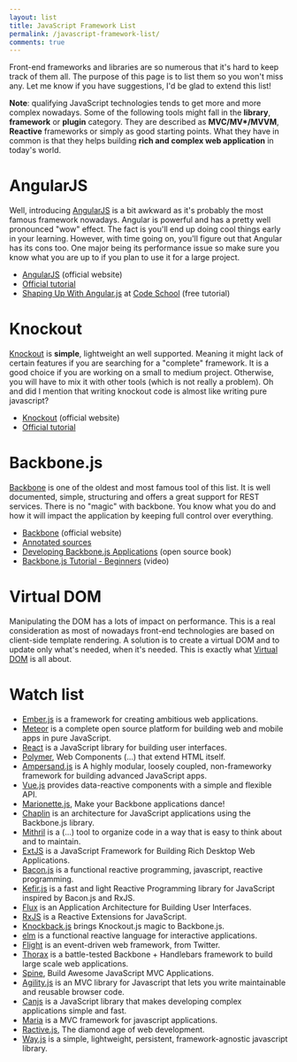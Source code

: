 ```yaml
---
layout: list
title: JavaScript Framework List
permalink: /javascript-framework-list/
comments: true
---
```


Front-end frameworks and libraries are so numerous that it's hard to keep track of them all.
The purpose of this page is to list them so you won't miss any.
Let me know if you have suggestions, I'd be glad to extend this list!

**Note**: qualifying JavaScript technologies tends to get more and more complex nowadays.
Some of the following tools might fall in the **library**, **framework** or **plugin** category.
They are described as **MVC/MV\*/MVVM**, **Reactive** frameworks or simply as good starting points.
What they have in common is that they helps building **rich and complex web application** in today's world.



# AngularJS

Well, introducing [AngularJS](https://angularjs.org/) is a bit awkward as it's probably the most famous framework nowadays.
Angular is powerful and has a pretty well pronounced "wow" effect.
The fact is you'll end up doing cool things early in your learning.
However, with time going on, you'll figure out that Angular has its cons too.
One major being its performance issue so make sure you know what you are up to if you plan to use it for a large project.

* [AngularJS](https://angularjs.org/) (official website)
* [Official tutorial](https://docs.angularjs.org/tutorial/step_00)
* [Shaping Up With Angular.js](https://www.codeschool.com/courses/shaping-up-with-angular-js) at [Code School](https://www.codeschool.com/) (free tutorial)



# Knockout

[Knockout](http://knockoutjs.com/) is **simple**, lightweight an well supported.
Meaning it might lack of certain features if you are searching for a "complete" framework.
It is a good choice if you are working on a small to medium project.
Otherwise, you will have to mix it with other tools (which is not really a problem).
Oh and did I mention that writing knockout code is almost like writing pure javascript?

* [Knockout](http://knockoutjs.com/) (official website)
* [Official tutorial](http://learn.knockoutjs.com/)



# Backbone.js

[Backbone](http://backbonejs.org/) is one of the oldest and most famous tool of this list.
It is well documented, simple, structuring and offers a great support for REST services.
There is no "magic" with backbone.
You know what you do and how it will impact the application by keeping full control over everything.

* [Backbone](http://backbonejs.org/) (official website)
* [Annotated sources](http://backbonejs.org/docs/backbone.html)
* [Developing Backbone.js Applications](http://addyosmani.github.io/backbone-fundamentals/) (open source book)
* [Backbone.js Tutorial - Beginners](https://www.youtube.com/watch?v=FZSjvWtUxYk) (video)



# Virtual DOM

Manipulating the DOM has a lots of impact on performance.
This is a real consideration as most of nowadays front-end technologies are based on client-side template rendering.
A solution is to create a virtual DOM and to update only what's needed, when it's needed.
This is exactly what [Virtual DOM](https://github.com/Matt-Esch/virtual-dom) is all about.



# Watch list

* [Ember.js](http://emberjs.com/) is a framework for creating ambitious web applications.
* [Meteor](https://www.meteor.com/) is a complete open source platform for building web and mobile apps in pure JavaScript.
* [React](http://facebook.github.io/react/) is a JavaScript library for building user interfaces.
* [Polymer](https://www.polymer-project.org/), Web Components (...) that extend HTML itself.
* [Ampersand.js](http://ampersandjs.com/) is A highly modular, loosely coupled, non-frameworky framework for building advanced JavaScript apps.
* [Vue.js](http://vuejs.org/) provides data-reactive components with a simple and flexible API.
* [Marionette.js](http://marionettejs.com/), Make your Backbone applications dance!
* [Chaplin](http://chaplinjs.org/) is an architecture for JavaScript applications using the Backbone.js library.
* [Mithril](http://lhorie.github.io/mithril/) is a (...) tool to organize code in a way that is easy to think about and to maintain.
* [ExtJS](http://www.sencha.com/products/extjs/) is a JavaScript Framework for Building Rich Desktop Web Applications.
* [Bacon.js](http://baconjs.github.io/) is a functional reactive programming, javascript, reactive programming.
* [Kefir.js](http://pozadi.github.io/kefir/) is a fast and light Reactive Programming library for JavaScript inspired by Bacon.js and RxJS.
* [Flux](http://facebook.github.io/flux/) is an Application Architecture for Building User Interfaces.
* [RxJS](http://reactive-extensions.github.io/RxJS/) is a Reactive Extensions for JavaScript.
* [Knockback.js](http://kmalakoff.github.io/knockback/) brings Knockout.js magic to Backbone.js.
* [elm](http://elm-lang.org/) is a functional reactive language for interactive applications.
* [Flight](https://flightjs.github.io/) is an event-driven web framework, from Twitter.
* [Thorax](http://thoraxjs.org/) is a battle-tested Backbone + Handlebars framework to build large scale web applications.
* [Spine](http://spinejs.com/), Build Awesome JavaScript MVC Applications.
* [Agility.js](http://agilityjs.com/) is an MVC library for Javascript that lets you write maintainable and reusable browser code.
* [Canjs](http://canjs.com/) is a JavaScript library that makes developing complex applications simple and fast.
* [Maria](http://peter.michaux.ca/maria/) is a MVC framework for javascript applications.
* [Ractive.js](http://www.ractivejs.org/), The diamond age of web development.
* [Way.js](http://gwendall.github.io/way/) is a simple, lightweight, persistent, framework-agnostic javascript library.